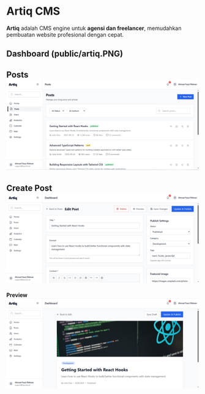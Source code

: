 # Artiq CMS

**Artiq** adalah CMS engine untuk **agensi dan freelancer**, memudahkan pembuatan website profesional dengan cepat.

**Dashboard**
(public/artiq.PNG)
---
**Posts**
![Post](public/post.PNG)
---
**Create Post**
![Create Post](public/c.PNG)
---
**Preview**
![Preview](public/preview.PNG)
